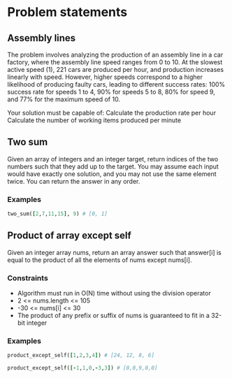 # Problem statements

## Assembly lines

The problem involves analyzing the production of an assembly line in a car factory, where the assembly line speed ranges from 0 to 10. At the slowest active speed (1), 221 cars are produced per hour, and production increases linearly with speed. However, higher speeds correspond to a higher likelihood of producing faulty cars, leading to different success rates: 100% success rate for speeds 1 to 4, 90% for speeds 5 to 8, 80% for speed 9, and 77% for the maximum speed of 10.

Your solution must be capable of:
Calculate the production rate per hour
Calculate the number of working items produced per minute


## Two sum

Given an array of integers and an integer target, return indices of the two numbers such that they add up to the target. You may assume each input would have exactly one solution, and you may not use the same element twice. You can return the answer in any order.

### Examples

```ruby
two_sum([2,7,11,15], 9) # [0, 1]
```


## Product of array except self

Given an integer array nums, return an array answer such that answer[i] is equal to the product of all the elements of nums except nums[i].

### Constraints

- Algorithm must run in O(N) time without using the division operator
- 2 <= nums.length <= 105
- -30 <= nums[i] <= 30
- The product of any prefix or suffix of nums is guaranteed to fit in a 32-bit integer


### Examples

```ruby
product_except_self([1,2,3,4]) # [24, 12, 8, 6]

product_except_self([-1,1,0,-3,3]) # [0,0,9,0,0]
```
